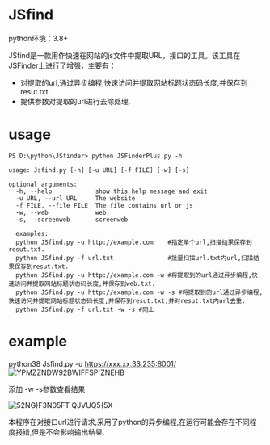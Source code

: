 # JSfind
python环境：3.8+

JSfind是一款用作快速在网站的js文件中提取URL，接口的工具。该工具在JSFinder上进行了增强，主要有：

- 对提取的url,通过异步编程,快速访问并提取网站标题状态码长度,并保存到resut.txt.
- 提供参数对提取的url进行去除处理.

# usage



```
PS D:\python\JSfinder> python JSFinderPlus.py -h

usage: Jsfind.py [-h] [-u URL] [-f FILE] [-w] [-s]

optional arguments:
  -h, --help            show this help message and exit
  -u URL, --url URL     The website
  -f FILE, --file FILE  The file contains url or js
  -w, --web             web.
  -s, --screenweb       screenweb
  
  examples:
  python JSfind.py -u http://example.com    #指定单个url,扫描结果保存到resut.txt.
  python JSfind.py -f url.txt               #批量扫描url.txt内url,扫描结果保存到resut.txt.
  python JSfind.py -u http://example.com -w #将提取到的url通过异步编程,快速访问并提取网站标题状态码长度,并保存到web.txt.
  python JSfind.py -u http://example.com -w -s #将提取到的url通过异步编程,快速访问并提取网站标题状态码长度,并保存到resut.txt,并对resut.txt内url去重.
  python JSfind.py -f url.txt -w -s #同上
```

# example
python38 Jsfind.py -u https://xxx.xx.33.235:8001/
![YPMZZNDW92BWIFFSP`ZNEHB](https://github.com/ainiy-top/JSfind/assets/81848507/c8827fb1-af86-4429-82e1-34f8ce064a0b)

添加 -w -s参数查看结果

![52NG)F3N05FT QJVUQ5{5X](https://github.com/ainiy-top/JSfind/assets/81848507/cdf846d1-3c56-49b5-85f0-c4052f6f7911)

本程序在对接口url进行请求,采用了python的异步编程,在运行可能会存在不同程度报错,但是不会影响输出结果.

